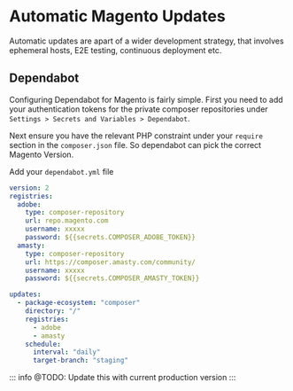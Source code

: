 # Automatic Magento Updates

Automatic updates are apart of a wider development strategy, that involves ephemeral hosts, E2E testing, continuous deployment etc.


## Dependabot

Configuring Dependabot for Magento is fairly simple. First you need to add your authentication tokens for the private composer repositories under `Settings > Secrets and Variables > Dependabot`. 

Next ensure you have the relevant PHP constraint under your `require` section in the `composer.json` file. So dependabot can pick the correct Magento Version.

Add your `dependabot.yml` file

```yaml
version: 2
registries:
  adobe:
    type: composer-repository
    url: repo.magento.com
    username: xxxxx
    password: ${{secrets.COMPOSER_ADOBE_TOKEN}}
  amasty:
    type: composer-repository
    url: https://composer.amasty.com/community/
    username: xxxxx
    password: ${{secrets.COMPOSER_AMASTY_TOKEN}}

updates:
  - package-ecosystem: "composer"
    directory: "/"
    registries:
      - adobe
      - amasty
    schedule:
      interval: "daily"
      target-branch: "staging"
```

::: info
@TODO: Update this with current production version
:::